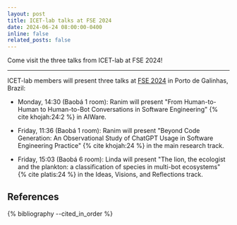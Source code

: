 ```yaml
---
layout: post
title: ICET-lab talks at FSE 2024
date: 2024-06-24 08:00:00-0400
inline: false
related_posts: false
---
```


Come visit the three talks from ICET-lab at FSE 2024!

---

ICET-lab members will present three talks at [FSE 2024](https://conf.researchr.org/home/fse-2024) in Porto de Galinhas, Brazil:

- Monday, 14:30 (Baobá 1 room): Ranim will present "From Human-to-Human to Human-to-Bot Conversations in Software Engineering" {% cite khojah:24:2 %} in AIWare.

- Friday, 11:36 (Baobá 1 room): Ranim will present "Beyond Code Generation: An Observational Study of ChatGPT Usage in Software Engineering Practice" {% cite khojah:24 %} in the main research track.

- Friday, 15:03 (Baobá 6 room): Linda will present "The lion, the ecologist and the plankton: a classification of species in multi-bot ecosystems" {% cite platis:24 %} in the Ideas, Visions, and Reflections track.

<h2>References</h2>
<div class="publications">
    {% bibliography --cited_in_order  %}
</div>